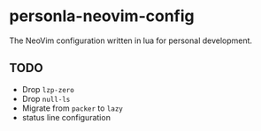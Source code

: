 # personla-neovim-config

The NeoVim configuration written in lua for personal development.

## TODO
  - Drop `lzp-zero`
  - Drop `null-ls`
  - Migrate from `packer` to `lazy`
  - status line configuration
